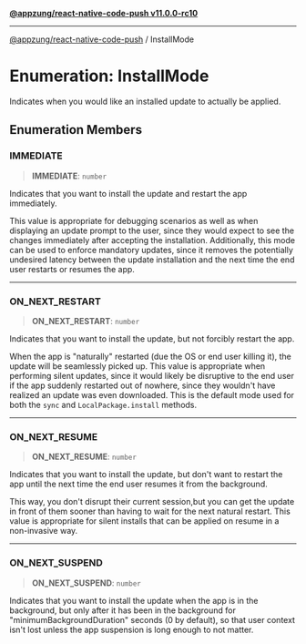 [**@appzung/react-native-code-push v11.0.0-rc10**](../README.md)

---

[@appzung/react-native-code-push](../README.md) / InstallMode

# Enumeration: InstallMode

Indicates when you would like an installed update to actually be applied.

## Enumeration Members

### IMMEDIATE

> **IMMEDIATE**: `number`

Indicates that you want to install the update and restart the app immediately.

This value is appropriate for debugging scenarios as well as when displaying an update prompt to the user, since they would expect to see the changes immediately after accepting the installation. Additionally, this mode can be used to enforce mandatory updates, since it removes the potentially undesired latency between the update installation and the next time the end user restarts or resumes the app.

---

### ON_NEXT_RESTART

> **ON_NEXT_RESTART**: `number`

Indicates that you want to install the update, but not forcibly restart the app.

When the app is "naturally" restarted (due the OS or end user killing it), the update will be seamlessly picked up. This value is appropriate when performing silent updates, since it would likely be disruptive to the end user if the app suddenly restarted out of nowhere, since they wouldn't have realized an update was even downloaded. This is the default mode used for both the `sync` and `LocalPackage.install` methods.

---

### ON_NEXT_RESUME

> **ON_NEXT_RESUME**: `number`

Indicates that you want to install the update, but don't want to restart the app until the next time the end user resumes it from the background.

This way, you don't disrupt their current session,but you can get the update in front of them sooner than having to wait for the next natural restart.
This value is appropriate for silent installs that can be applied on resume in a non-invasive way.

---

### ON_NEXT_SUSPEND

> **ON_NEXT_SUSPEND**: `number`

Indicates that you want to install the update when the app is in the background,
but only after it has been in the background for "minimumBackgroundDuration" seconds (0 by default),
so that user context isn't lost unless the app suspension is long enough to not matter.
